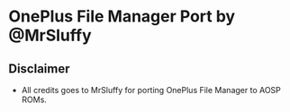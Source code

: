 # OnePlus File Manager Port by @MrSluffy

## Disclaimer
- All credits goes to MrSluffy for porting OnePlus File Manager to AOSP ROMs.
